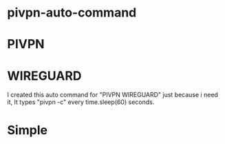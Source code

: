 # pivpn-auto-command
# PIVPN
# WIREGUARD
I created this auto command for "PIVPN WIREGUARD" just because i need it,
It types "pivpn -c" every time.sleep(60) seconds.
# Simple
